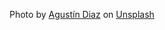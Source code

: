 <span>Photo by <a href="https://unsplash.com/@agussdiaz28?utm_source=unsplash&amp;utm_medium=referral&amp;utm_content=creditCopyText">Agustín Diaz</a> on <a href="https://unsplash.com/s/photos/rio-de-janeiro?utm_source=unsplash&amp;utm_medium=referral&amp;utm_content=creditCopyText">Unsplash</a></span>
